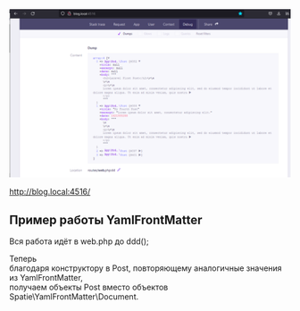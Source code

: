 <img src="./img/12.3.png" alt="drawing" width="800"/>

http://blog.local:4516/

## Пример работы YamlFrontMatter

Вся работа идёт в web.php до  ddd();

Теперь  
благодаря конструктору в Post, повторяющему аналогичные значения из YamlFrontMatter,  
получаем объекты Post вместо объектов Spatie\YamlFrontMatter\Document.



